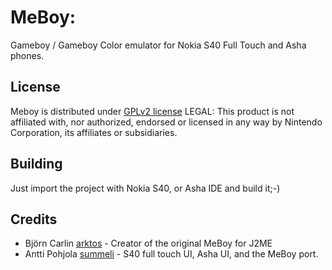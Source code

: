 MeBoy: 
=====

Gameboy / Gameboy Color emulator for Nokia S40 Full Touch and Asha phones.


License
-------

Meboy is distributed under [GPLv2 license](https://github.com/Summeli/MeBoy/blob/master/GPL.txt)
LEGAL: This product is not affiliated with, nor authorized, endorsed or licensed in any way by Nintendo Corporation, its affiliates or subsidiaries.

Building
----------
Just import the project with Nokia S40, or Asha IDE and build it;-) 

Credits
-------
* Björn Carlin [arktos] - Creator of the original MeBoy for J2ME
* Antti Pohjola [summeli] - S40 full touch UI, Asha UI, and the MeBoy port.

[arktos]: http://arktos.se/meboy
[summeli]: http://summeli.fi
